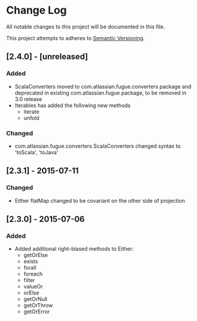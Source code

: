 # Change Log
All notable changes to this project will be documented in this file.

This project attempts to adheres to [Semantic Versioning](http://semver.org/).

## [2.4.0] - [unreleased]
### Added
- ScalaConverters moved to com.atlassian.fugue.converters package and 
deprecated in existing com.atlassian.fugue package, to be removed in 3.0 release
- Iterables has added the following new methods
    * iterate
    * unfold

### Changed
- com.atlassian.fugue.converters.ScalaConverters changed syntax to 'toScala', 'toJava'

## [2.3.1] - 2015-07-11
### Changed
- Either flatMap changed to be covariant on the other side of projection

## [2.3.0] - 2015-07-06
### Added
- Added additional right-biased methods to Either:
    * getOrElse
    * exists
    * forall
    * foreach
    * filter
    * valueOr
    * orElse
    * getOrNull
    * getOrThrow
    * getOrError
  
